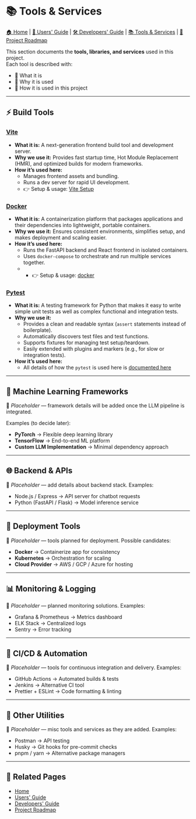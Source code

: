 # 📚 Tools & Services  

[🏠 Home](Home) | [📖 Users' Guide](Users-Guide) | [🛠 Developers' Guide](Developers'-Guide) | [📚 Tools & Services](Tools-and-Services) | [📓 Project Roadmap](Project-Roadmap)  

This section documents the **tools, libraries, and services** used in this project.  
Each tool is described with:  
- 🔹 What it is  
- 🔹 Why it is used  
- 🔹 How it is used in this project  

---

## ⚡ Build Tools  

### [Vite](https://vitejs.dev/)  
- **What it is:** A next-generation frontend build tool and development server.  
- **Why we use it:** Provides fast startup time, Hot Module Replacement (HMR), and optimized builds for modern frameworks.  
- **How it’s used here:**  
   - Manages frontend assets and bundling.  
   - Runs a dev server for rapid UI development.  
   - 👉 Setup & usage: [Vite Setup](vite)  

### [Docker](https://www.docker.com/)
- **What it is:** A containerization platform that packages applications and their dependencies into lightweight, portable containers.  
- **Why we use it:** Ensures consistent environments, simplifies setup, and makes deployment and scaling easier.  
- **How it’s used here:**  
   - Runs the FastAPI backend and React frontend in isolated containers.  
   - Uses `docker-compose` to orchestrate and run multiple services together.
   - - 👉 Setup & usage: [docker](docker)  

### [Pytest](https://docs.pytest.org/en/stable/)

- **What it is:** A testing framework for Python that makes it easy to write simple unit tests as well as complex functional and integration tests.  
- **Why we use it:**  
   - Provides a clean and readable syntax (`assert` statements instead of boilerplate).  
   - Automatically discovers test files and test functions.  
   - Supports fixtures for managing test setup/teardown.  
   - Easily extended with plugins and markers (e.g., for slow or integration tests).  
- **How it’s used here:**  
   - All details of how the `pytest` is used here is [documented here](pytest)

---

## 🤖 Machine Learning Frameworks  

📌 *Placeholder* — framework details will be added once the LLM pipeline is integrated.  

Examples (to decide later):  
- **PyTorch** → Flexible deep learning library  
- **TensorFlow** → End-to-end ML platform  
- **Custom LLM Implementation** → Minimal dependency approach  

---

## 🌐 Backend & APIs  

📌 *Placeholder* — add details about backend stack. Examples:  
- Node.js / Express → API server for chatbot requests  
- Python (FastAPI / Flask) → Model inference service  

---

## 🚀 Deployment Tools  

📌 *Placeholder* — tools planned for deployment. Possible candidates:  
- **Docker** → Containerize app for consistency  
- **Kubernetes** → Orchestration for scaling  
- **Cloud Provider** → AWS / GCP / Azure for hosting  

---

## 📊 Monitoring & Logging  

📌 *Placeholder* — planned monitoring solutions. Examples:  
- Grafana & Prometheus → Metrics dashboard  
- ELK Stack → Centralized logs  
- Sentry → Error tracking  

---

## 🔄 CI/CD & Automation  

📌 *Placeholder* — tools for continuous integration and delivery. Examples:  
- GitHub Actions → Automated builds & tests  
- Jenkins → Alternative CI tool  
- Prettier + ESLint → Code formatting & linting  

---

## 🧰 Other Utilities  

📌 *Placeholder* — misc tools and services as they are added. Examples:  
- Postman → API testing  
- Husky → Git hooks for pre-commit checks  
- pnpm / yarn → Alternative package managers  

---

## 🔗 Related Pages  

- [Home](Home)  
- [Users' Guide](Users-Guide)  
- [Developers' Guide](Developers-Guide)  
- [Project Roadmap](Project-Roadmap)  
